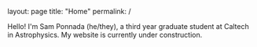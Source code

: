 layout: page
title: "Home"
permalink: /

Hello! I'm Sam Ponnada (he/they), a third year graduate student at Caltech in Astrophysics. My website is currently under construction.
